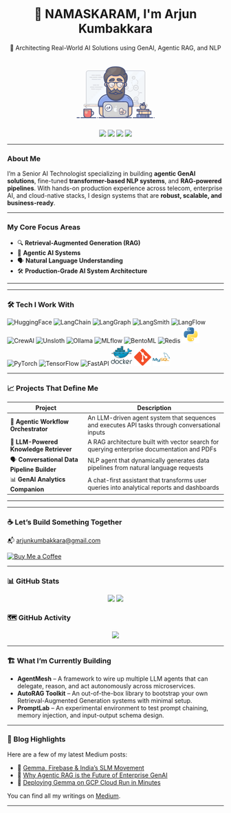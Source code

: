 
<p align="center">
  <h1 align="center">👋 NAMASKARAM, I'm Arjun Kumbakkara</h1>
  <p align="center">🚀 Architecting Real-World AI Solutions using GenAI, Agentic RAG, and NLP</p>
  <p align="center">
    <img src="https://github.com/arjunKumbakkara/arjunkumbakkara/blob/main/assets/UltimateCoding1.gif" width="40%" />
  </p>
</p>

<p align="center">
  <a href="https://arjunkumbakkara.github.io/"><img src="https://img.shields.io/badge/Portfolio-%23000000?style=for-the-badge&logo=github&logoColor=white"></a>
  <a href="https://www.linkedin.com/in/arjunkumbakkara/"><img src="https://img.shields.io/badge/LinkedIn-%230077B5.svg?style=for-the-badge&logo=linkedin&logoColor=white"></a>
  <a href="https://medium.com/@arjunkumbakkara"><img src="https://img.shields.io/badge/Medium-%2312100E.svg?style=for-the-badge&logo=medium&logoColor=white"></a>
  <a href="https://twitter.com/arjunkumbakkara"><img src="https://img.shields.io/badge/Twitter-%231DA1F2.svg?style=for-the-badge&logo=twitter&logoColor=white"></a>
</p>

---

###  About Me

I’m a Senior AI Technologist specializing in building **agentic GenAI solutions**, fine-tuned **transformer-based NLP systems**, and **RAG-powered pipelines**. With hands-on production experience across telecom, enterprise AI, and cloud-native stacks, I design systems that are **robust, scalable, and business-ready**.

---

###  My Core Focus Areas

- 🔍 **Retrieval-Augmented Generation (RAG)**
- 🤖 **Agentic AI Systems**
- 🗣️ **Natural Language Understanding**
- 🛠️ **Production-Grade AI System Architecture**

---

---

### 🛠 Tech I Work With

<p align="left">
  <!-- Core AI Tools -->
  <img src="https://huggingface.co/front/assets/huggingface_logo-noborder.svg" width="40" title="HuggingFace"/>
  <img src="https://encrypted-tbn0.gstatic.com/images?q=tbn:ANd9GcQkonOpxYlEaldgM-YGwgHAm6eCwOemV0kmWxRbn3Z93Lj-RvmD9IuNpt0ilSHmUMsKifg&usqp=CAU" width="40" title="LangChain"/>
  <img src="https://miro.medium.com/v2/resize:fit:1196/0*GuAKET2lI82IcBrW.png" width="40" title="LangGraph"/>
  <img src="https://encrypted-tbn0.gstatic.com/images?q=tbn:ANd9GcQalUUzAvMYVyPabHqxbQwE2KsD29aaawp1Lw&s" width="40" title="LangSmith"/>
  <img src="https://www.langflow.org/_next/image?url=%2F_next%2Fstatic%2Fmedia%2Flogo.f6f14a6e.png&w=128&q=75&dpl=dpl_7PgwFMjSnRLCVq5xagvCVv59Lzxw" width="40" title="LangFlow"/>
  <img src="https://miro.medium.com/v2/resize:fit:1400/0*-7HC-GJCxjn-Dm7i.png" width="40" title="CrewAI"/>
  <img src="https://media.licdn.com/dms/image/v2/D4D0BAQG4Cdu8Nf_Qqg/company-logo_200_200/company-logo_200_200/0/1715759283637/unsloth_logo?e=2147483647&v=beta&t=a9MYPnr6LRv15xUB9twq8Fwq0SUz4Hc-_cGKXMfrbW4" width="40" title="Unsloth"/>
  <img src="https://ollama.com/public/assets/c889cc0d-cb83-4c46-a98e-0d0e273151b9/42f6b28d-9117-48cd-ac0d-44baaf5c178e.png" width="40" title="Ollama"/>
  <img src="https://encrypted-tbn0.gstatic.com/images?q=tbn:ANd9GcRCh61wfXy4DgKNi_Ws2IrA1SWcjwTbwR31qA&s" width="40" title="MLflow"/>
  <img src="https://cdn.prod.website-files.com/6108e07db6795265f203a636/618e6c338d6d0a4774e4b4bc_BentoML.png" width="40" title="BentoML"/>
  <img src="https://cdn.worldvectorlogo.com/logos/redis.svg" width="40" title="Redis"/>
  <img src="https://raw.githubusercontent.com/devicons/devicon/master/icons/python/python-original.svg" width="40" title="Python"/>
  <img src="https://www.vectorlogo.zone/logos/pytorch/pytorch-icon.svg" width="40" title="PyTorch"/>
  <img src="https://www.vectorlogo.zone/logos/tensorflow/tensorflow-icon.svg" width="40" title="TensorFlow"/>
  <img src="https://fastapi.tiangolo.com/img/logo-margin/logo-teal.png" width="50" title="FastAPI"/>
  <img src="https://raw.githubusercontent.com/devicons/devicon/master/icons/docker/docker-original-wordmark.svg" width="50" title="Docker"/>
  <img src="https://raw.githubusercontent.com/devicons/devicon/master/icons/git/git-original.svg" width="40" title="Git"/>
  <img src="https://raw.githubusercontent.com/devicons/devicon/master/icons/mysql/mysql-original-wordmark.svg" width="40" title="MySQL"/>
</p>

---

### 📈 Projects That Define Me

| Project | Description |
|--------|-------------|
| 🤖 **Agentic Workflow Orchestrator** | An LLM-driven agent system that sequences and executes API tasks through conversational inputs |
| 🧠 **LLM-Powered Knowledge Retriever** | A RAG architecture built with vector search for querying enterprise documentation and PDFs |
| 🗣️ **Conversational Data Pipeline Builder** | NLP agent that dynamically generates data pipelines from natural language requests |
| 📊 **GenAI Analytics Companion** | A chat-first assistant that transforms user queries into analytical reports and dashboards |

---

---

### ☕ Let’s Build Something Together

📬 [arjunkumbakkara@gmail.com](mailto:arjunkumbakkara@gmail.com)

<a href="https://www.buymeacoffee.com/arjunkumbakkara" target="_blank">
  <img src="https://cdn.buymeacoffee.com/buttons/v2/default-red.png" alt="Buy Me a Coffee" width="160"/>
</a>

---

### 📊 GitHub Stats

<p align="center">
  <img src="https://github-readme-stats.vercel.app/api?username=arjunkumbakkara&show_icons=true&count_private=true&theme=vue&hide=issues" />
  <img src="https://github-readme-streak-stats.herokuapp.com?user=arjunkumbakkara&theme=tokyonight&hide_border=true" />
</p>

### 🗺️ GitHub Activity

<p align="center">
  <img src="https://github-readme-activity-graph.vercel.app/graph?username=arjunkumbakkara&bg_color=ffffff&color=000000&line=007acc&point=000000&area=true&hide_border=true" />
</p>

---

### 🏗️ What I’m Currently Building

- **AgentMesh** – A framework to wire up multiple LLM agents that can delegate, reason, and act autonomously across microservices.
- **AutoRAG Toolkit** – An out-of-the-box library to bootstrap your own Retrieval-Augmented Generation systems with minimal setup.
- **PromptLab** – An experimental environment to test prompt chaining, memory injection, and input-output schema design.

---

### 📝 Blog Highlights

Here are a few of my latest Medium posts:

- 📌 [Gemma, Firebase & India’s SLM Movement](https://medium.com/@arjunkumbakkara)
- 📌 [Why Agentic RAG is the Future of Enterprise GenAI](https://medium.com/@arjunkumbakkara)
- 📌 [Deploying Gemma on GCP Cloud Run in Minutes](https://medium.com/@arjunkumbakkara)

You can find all my writings on [Medium](https://medium.com/@arjunkumbakkara).

---

